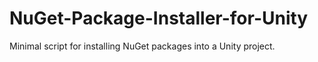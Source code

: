 # NuGet-Package-Installer-for-Unity
Minimal script for installing NuGet packages into a Unity project.
